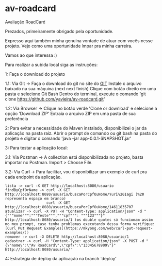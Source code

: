 # av-roadcard
Avaliação RoadCard

Prezados, primeiramente obrigado pela oportunidade.

Expresso aqui também minha genuína vontade de atuar com vocês nesse projeto. Vejo como uma oportunidade ímpar pra minha carreira.

Vamos ao que interessa :)

Para realizar a subida local siga as instruções:

1: Faça o download do projeto 

 1.1: Via Git -> Faça o download do git no site do [GIT](https://git-scm.com/downloads)
                 Instale o arquivo baixado na sua máquina (next next finish)
                 Clique com botão direito em uma pasta e selecione Git Bash
                 Dentro do terminal, execute o comando 'git clone https://github.com/yavieira/av-roadcard.git'
 
 1.2: Via Browser -> Clique no botão verde 'Clone or download' e selecione a opção 'Download ZIP'
                     Extraia o arquivo ZIP em uma pasta de sua preferência                 
                     
 2: Para evitar a necessidade do Maven instalado, disponibilizei o jar da aplicação na pasta raíz. Abrir o prompt de comando ou git bash na pasta do projeto e digitar o comando 'java -jar app-0.0.1-SNAPSHOT.jar'
 
 3: Para testar a aplicação local:
  
  3.1: Via Postman -> A collection está disponibilizada no projeto, basta importar no Postman. Import > Choose File.
  
  3.2: Via Curl -> Para facilitar, vou disponibilizar um exemplo de curl pra cada endpoint da aplicação.
  
    lista -> curl -X GET http://localhost:8080/usuario
    findByCpfOrName -> curl -X GET http://localhost:8080/usuario/buscaPorCpfOuNome/Yuri%20Iagi (%20 representa espaço em branco)
                       curl -X GET http://localhost:8080/usuario/buscaPorCpfOuNome/14611835707
    atualizar -> curl -X PUT -H "Content-Type: application/json" -d "{"""nome""":"""Teste""","""cpf""": """123"""}" http://localhost:8080/usuario/1 (os double quotes só funcionam assim no meu prompt, caso tenha problemas executando dessa forma verifique: [Curl Put Request Examples](https://mkyong.com/web/curl-put-request-examples/))
    remover -> curl -X DELETE http://localhost:8080/usuario/1
    cadastrar -> curl -H "Content-Type: application/json" -X POST -d "{\"nome\":\"Av RoadCard\",\"cpf\":\"13345678909\"}" http://localhost:8080/usuario/'

4: Estratégia de deploy da aplicação na branch 'deploy'
